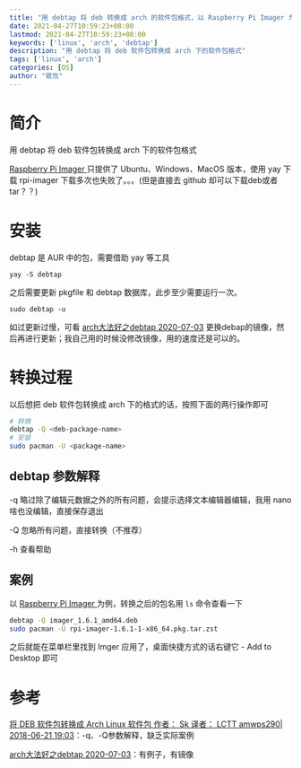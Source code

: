 ```yaml
---
title: "用 debtap 将 deb 转换成 arch 的软件包格式，以 Raspberry Pi Imager 为例"
date: 2021-04-27T10:59:23+08:00
lastmod: 2021-04-27T10:59:23+08:00
keywords: ['linux', 'arch', 'debtap']
description: "用 debtap 将 deb 软件包转换成 arch 下的软件包格式"
tags: ['linux', 'arch']
categories: [OS]
author: "筱氚"
---
```

# 简介

用 debtap 将 deb 软件包转换成 arch 下的软件包格式

[Raspberry Pi Imager ](https://www.raspberrypi.org/software/) 只提供了 Ubuntu、Windows、MacOS 版本，使用 yay 下载 rpi-imager 下载多次也失败了。。。(但是直接去 github 却可以下载deb或者tar？？)

# 安装

debtap 是 AUR 中的包，需要借助 yay 等工具

`yay -S debtap`

之后需要更新 pkgfile 和 debtap 数据库，此步至少需要运行一次。

`sudo debtap -u`

如过更新过慢，可看 [arch大法好之debtap 2020-07-03](https://tomtomyoung.gitee.io/post/arch%E5%A4%A7%E6%B3%95%E5%A5%BD%E4%B9%8Bdebtap/) 更换debap的镜像，然后再进行更新；我自己用的时候没修改镜像，用的速度还是可以的。

# 转换过程

以后想把  deb 软件包转换成 arch 下的格式的话，按照下面的两行操作即可

```bash
# 转换
debtap -Q <deb-package-name>
# 安装
sudo pacman -U <package-name>
```

## debtap 参数解释

-q 略过除了编辑元数据之外的所有问题，会提示选择文本编辑器编辑，我用 nano 啥也没编辑，直接保存退出

-Q 忽略所有问题，直接转换（不推荐）

-h 查看帮助

## 案例

以 [Raspberry Pi Imager ](https://www.raspberrypi.org/software/) 为例，转换之后的包名用 `ls` 命令查看一下

```bash
debtap -Q imager_1.6.1_amd64.deb
sudo pacman -U rpi-imager-1.6.1-1-x86_64.pkg.tar.zst
```

之后就能在菜单栏里找到 Imger 应用了，桌面快捷方式的话右键它 - Add to Desktop 即可

# 参考

[将 DEB 软件包转换成 Arch Linux 软件包  作者： Sk 译者： LCTT amwps290| 2018-06-21 19:03](https://linux.cn/article-9769-1.html)：-q、-Q参数解释，缺乏实际案例

[arch大法好之debtap 2020-07-03](https://tomtomyoung.gitee.io/post/arch%E5%A4%A7%E6%B3%95%E5%A5%BD%E4%B9%8Bdebtap/)：有例子，有镜像